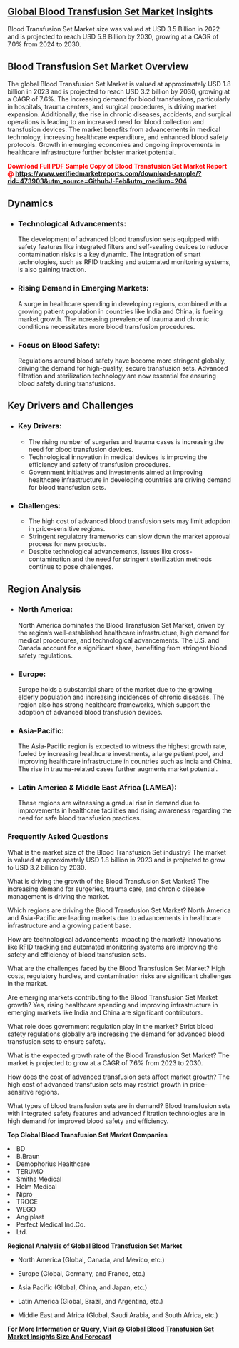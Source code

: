 <h2><a href="https://www.verifiedmarketreports.com/download-sample/?rid=473903&amp;utm_source=GithubJ&amp;utm_medium=204" target="_blank">Global Blood Transfusion Set Market</a> Insights</h2><p>Blood Transfusion Set Market size was valued at USD 3.5 Billion in 2022 and is projected to reach USD 5.8 Billion by 2030, growing at a CAGR of 7.0% from 2024 to 2030.</p><p> <h2>Blood Transfusion Set Market Overview</h2> <p>The global Blood Transfusion Set Market is valued at approximately USD 1.8 billion in 2023 and is projected to reach USD 3.2 billion by 2030, growing at a CAGR of 7.6%. The increasing demand for blood transfusions, particularly in hospitals, trauma centers, and surgical procedures, is driving market expansion. Additionally, the rise in chronic diseases, accidents, and surgical operations is leading to an increased need for blood collection and transfusion devices. The market benefits from advancements in medical technology, increasing healthcare expenditure, and enhanced blood safety protocols. Growth in emerging economies and ongoing improvements in healthcare infrastructure further bolster market potential.</p> <p><b><p><span class=""><span style="color: #ff0000;"><strong>Download Full PDF Sample Copy of Blood Transfusion Set Market Report</strong> @ </span><a href="https://www.verifiedmarketreports.com/download-sample/?rid=473903&amp;utm_source=GithubJ-Feb&amp;utm_medium=204" target="_blank">https://www.verifiedmarketreports.com/download-sample/?rid=473903&amp;utm_source=GithubJ-Feb&amp;utm_medium=204</a></span></p></b></p> <h2>Dynamics</h2> <ul> <li><h3>Technological Advancements:</h3> The development of advanced blood transfusion sets equipped with safety features like integrated filters and self-sealing devices to reduce contamination risks is a key dynamic. The integration of smart technologies, such as RFID tracking and automated monitoring systems, is also gaining traction.</li> <li><h3>Rising Demand in Emerging Markets:</h3> A surge in healthcare spending in developing regions, combined with a growing patient population in countries like India and China, is fueling market growth. The increasing prevalence of trauma and chronic conditions necessitates more blood transfusion procedures.</li> <li><h3>Focus on Blood Safety:</h3> Regulations around blood safety have become more stringent globally, driving the demand for high-quality, secure transfusion sets. Advanced filtration and sterilization technology are now essential for ensuring blood safety during transfusions.</li> </ul> <h2>Key Drivers and Challenges</h2> <ul> <li><h3>Key Drivers:</h3> <ul> <li>The rising number of surgeries and trauma cases is increasing the need for blood transfusion devices.</li> <li>Technological innovation in medical devices is improving the efficiency and safety of transfusion procedures.</li> <li>Government initiatives and investments aimed at improving healthcare infrastructure in developing countries are driving demand for blood transfusion sets.</li> </ul> </li> <li><h3>Challenges:</h3> <ul> <li>The high cost of advanced blood transfusion sets may limit adoption in price-sensitive regions.</li> <li>Stringent regulatory frameworks can slow down the market approval process for new products.</li> <li>Despite technological advancements, issues like cross-contamination and the need for stringent sterilization methods continue to pose challenges.</li> </ul> </li> </ul> <h2>Region Analysis</h2> <ul> <li><h3>North America:</h3> North America dominates the Blood Transfusion Set Market, driven by the region’s well-established healthcare infrastructure, high demand for medical procedures, and technological advancements. The U.S. and Canada account for a significant share, benefiting from stringent blood safety regulations.</li> <li><h3>Europe:</h3> Europe holds a substantial share of the market due to the growing elderly population and increasing incidences of chronic diseases. The region also has strong healthcare frameworks, which support the adoption of advanced blood transfusion devices.</li> <li><h3>Asia-Pacific:</h3> The Asia-Pacific region is expected to witness the highest growth rate, fueled by increasing healthcare investments, a large patient pool, and improving healthcare infrastructure in countries such as India and China. The rise in trauma-related cases further augments market potential.</li> <li><h3>Latin America & Middle East Africa (LAMEA):</h3> These regions are witnessing a gradual rise in demand due to improvements in healthcare facilities and rising awareness regarding the need for safe blood transfusion practices.</li> </ul> <h3>Frequently Asked Questions</h3> <p>What is the market size of the Blood Transfusion Set industry? The market is valued at approximately USD 1.8 billion in 2023 and is projected to grow to USD 3.2 billion by 2030.</p> <p>What is driving the growth of the Blood Transfusion Set Market? The increasing demand for surgeries, trauma care, and chronic disease management is driving the market.</p> <p>Which regions are driving the Blood Transfusion Set Market? North America and Asia-Pacific are leading markets due to advancements in healthcare infrastructure and a growing patient base.</p> <p>How are technological advancements impacting the market? Innovations like RFID tracking and automated monitoring systems are improving the safety and efficiency of blood transfusion sets.</p> <p>What are the challenges faced by the Blood Transfusion Set Market? High costs, regulatory hurdles, and contamination risks are significant challenges in the market.</p> <p>Are emerging markets contributing to the Blood Transfusion Set Market growth? Yes, rising healthcare spending and improving infrastructure in emerging markets like India and China are significant contributors.</p> <p>What role does government regulation play in the market? Strict blood safety regulations globally are increasing the demand for advanced blood transfusion sets to ensure safety.</p> <p>What is the expected growth rate of the Blood Transfusion Set Market? The market is projected to grow at a CAGR of 7.6% from 2023 to 2030.</p> <p>How does the cost of advanced transfusion sets affect market growth? The high cost of advanced transfusion sets may restrict growth in price-sensitive regions.</p> <p>What types of blood transfusion sets are in demand? Blood transfusion sets with integrated safety features and advanced filtration technologies are in high demand for improved blood safety and efficiency.</p> </p><p><strong>Top Global Blood Transfusion Set Market Companies</strong></p><div data-test-id=""><p><li>BD</li><li> B.Braun</li><li> Demophorius Healthcare</li><li> TERUMO</li><li> Smiths Medical</li><li> Helm Medical</li><li> Nipro</li><li> TROGE</li><li> WEGO</li><li> Angiplast</li><li> Perfect Medical Ind.Co.</li><li> Ltd.</li></p><div><strong>Regional Analysis of&nbsp;Global Blood Transfusion Set Market</strong></div><ul><li dir="ltr"><p dir="ltr">North America&nbsp;(Global, Canada, and Mexico, etc.)</p></li><li dir="ltr"><p dir="ltr">Europe (Global, Germany, and France, etc.)</p></li><li dir="ltr"><p dir="ltr">Asia Pacific&nbsp;(Global, China, and Japan, etc.)</p></li><li dir="ltr"><p dir="ltr">Latin America&nbsp;(Global, Brazil, and Argentina, etc.)</p></li><li dir="ltr">Middle East and Africa&nbsp;(Global, Saudi Arabia, and South Africa, etc.)</li></ul><p><strong>For More Information or Query, Visit @&nbsp;</strong><strong><a href="https://www.verifiedmarketreports.com/product/blood-transfusion-set-market-size-and-forecast/?utm_source=GithubJ&amp;utm_medium=204" target="_blank">Global Blood Transfusion Set Market Insights Size And Forecast</a></strong></p></div>
